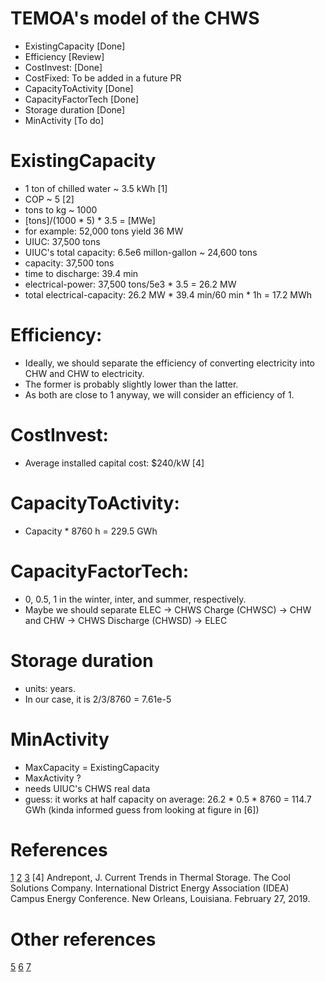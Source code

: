 # TEMOA's model of the CHWS

* ExistingCapacity [Done]
* Efficiency [Review]
* CostInvest: [Done]
* CostFixed: To be added in a future PR
* CapacityToActivity [Done]
* CapacityFactorTech [Done]
* Storage duration [Done]
* MinActivity [To do]

# ExistingCapacity

* 1 ton of chilled water ~ 3.5 kWh [1]
* COP ~ 5 [2]
* tons to kg ~ 1000
* [tons]/(1000 * 5) * 3.5 = [MWe]
* for example: 52,000 tons yield 36 MW
* UIUC: 37,500 tons
* UIUC's total capacity: 6.5e6 millon-gallon ~ 24,600 tons
* capacity: 37,500 tons
* time to discharge: 39.4 min
* electrical-power: 37,500 tons/5e3 * 3.5 = 26.2 MW
* total electrical-capacity: 26.2 MW * 39.4 min/60 min * 1h = 17.2 MWh

# Efficiency:

* Ideally, we should separate the efficiency of converting electricity into CHW and CHW to electricity.
* The former is probably slightly lower than the latter.
* As both are close to 1 anyway, we will consider an efficiency of 1.

# CostInvest:

* Average installed capital cost: $240/kW [4]

# CapacityToActivity:

* Capacity * 8760 h = 229.5 GWh

# CapacityFactorTech:

* 0, 0.5, 1 in the winter, inter, and summer, respectively.
* Maybe we should separate ELEC -> CHWS Charge (CHWSC) -> CHW and CHW -> CHWS Discharge (CHWSD) -> ELEC

# Storage duration

* units: years.
* In our case, it is 2/3/8760 = 7.61e-5

# MinActivity

* MaxCapacity = ExistingCapacity
* MaxActivity ?
* needs UIUC's CHWS real data
* guess: it works at half capacity on average: 26.2 * 0.5 * 8760 = 114.7 GWh
(kinda informed guess from looking at figure in [6])

# References

[1](https://theengineeringmindset.com/refrigeration-ton/)
[2](https://en.wikipedia.org/wiki/Coefficient_of_performance)
[3](https://fs.illinois.edu/docs/default-source/utilities-energy/campus-chilled-water-system.pdf?sfvrsn=c91bfbea_0)
[4] Andrepont, J. Current Trends in Thermal Storage. The Cool Solutions Company. International District Energy Association (IDEA) Campus Energy Conference. New Orleans, Louisiana. February 27, 2019.

# Other references

[5](https://fs.illinois.edu/services/utilities-energy/production)
[6](https://www.districtenergy.org/HigherLogic/System/DownloadDocumentFile.ashx?DocumentFileKey=4822a99e-cbcf-734b-39ba-53f57ff94f07&forceDialog=0)
[7](https://www.news-gazette.com/news/ui-asks-employees-on-campus-to-cool-it-with-electricity-use/article_d23297d3-14bf-58d1-b781-205bf383d36d.html)
